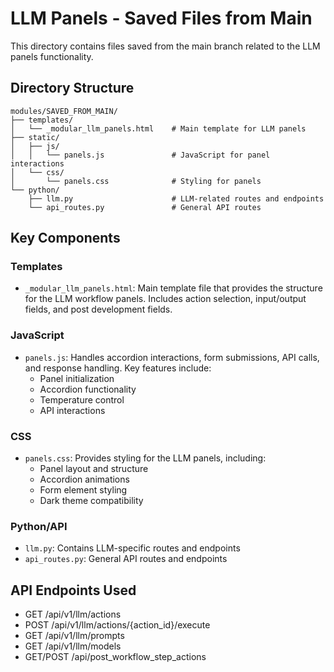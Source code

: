 # LLM Panels - Saved Files from Main

This directory contains files saved from the main branch related to the LLM panels functionality.

## Directory Structure

```
modules/SAVED_FROM_MAIN/
├── templates/
│   └── _modular_llm_panels.html    # Main template for LLM panels
├── static/
│   ├── js/
│   │   └── panels.js               # JavaScript for panel interactions
│   └── css/
│       └── panels.css              # Styling for panels
└── python/
    ├── llm.py                      # LLM-related routes and endpoints
    └── api_routes.py               # General API routes
```

## Key Components

### Templates
- `_modular_llm_panels.html`: Main template file that provides the structure for the LLM workflow panels. Includes action selection, input/output fields, and post development fields.

### JavaScript
- `panels.js`: Handles accordion interactions, form submissions, API calls, and response handling. Key features include:
  - Panel initialization
  - Accordion functionality
  - Temperature control
  - API interactions

### CSS
- `panels.css`: Provides styling for the LLM panels, including:
  - Panel layout and structure
  - Accordion animations
  - Form element styling
  - Dark theme compatibility

### Python/API
- `llm.py`: Contains LLM-specific routes and endpoints
- `api_routes.py`: General API routes and endpoints

## API Endpoints Used

- GET /api/v1/llm/actions
- POST /api/v1/llm/actions/{action_id}/execute
- GET /api/v1/llm/prompts
- GET /api/v1/llm/models
- GET/POST /api/post_workflow_step_actions 